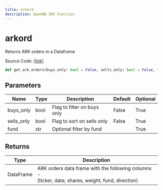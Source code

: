 ```yaml
---
title: arkord
description: OpenBB SDK Function
---
```


# arkord

Returns ARK orders in a Dataframe

Source Code: [[link](https://github.com/OpenBB-finance/OpenBBTerminal/tree/main/openbb_terminal/stocks/discovery/ark_model.py#L23)]

```python
def get_ark_orders(buys_only: bool = False, sells_only: bool = False, fund: str = "") -> DataFrame
```
## Parameters

| Name | Type | Description | Default | Optional |
| ---- | ---- | ----------- | ------- | -------- |
| buys_only | bool | Flag to filter on buys only | False | True |
| sells_only | bool | Flag to sort on sells only | False | True |
| fund | str | Optional filter by fund |  | True |

## Returns

| Type | Description |
| ---- | ----------- |
| DataFrame | ARK orders data frame with the following columns -<br/>(ticker, date, shares, weight, fund, direction) |

